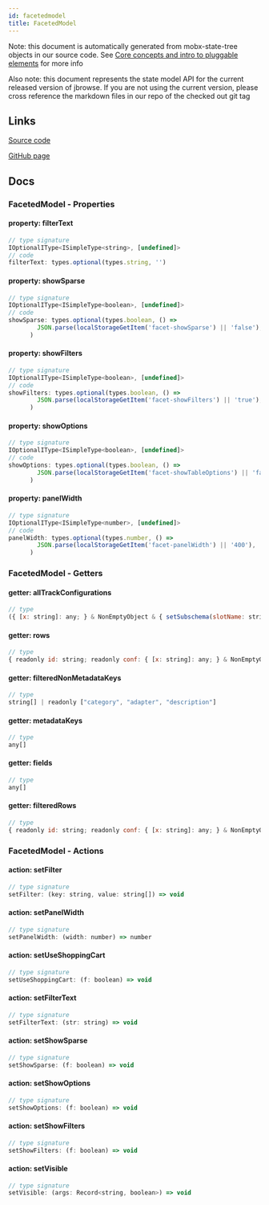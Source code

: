```yaml
---
id: facetedmodel
title: FacetedModel
---
```


Note: this document is automatically generated from mobx-state-tree objects in
our source code. See
[Core concepts and intro to pluggable elements](/docs/developer_guide/) for more
info

Also note: this document represents the state model API for the current released
version of jbrowse. If you are not using the current version, please cross
reference the markdown files in our repo of the checked out git tag

## Links

[Source code](https://github.com/GMOD/jbrowse-components/blob/main/plugins/data-management/src/HierarchicalTrackSelectorWidget/facetedModel.ts)

[GitHub page](https://github.com/GMOD/jbrowse-components/tree/main/website/docs/models/FacetedModel.md)

## Docs

### FacetedModel - Properties

#### property: filterText

```js
// type signature
IOptionalIType<ISimpleType<string>, [undefined]>
// code
filterText: types.optional(types.string, '')
```

#### property: showSparse

```js
// type signature
IOptionalIType<ISimpleType<boolean>, [undefined]>
// code
showSparse: types.optional(types.boolean, () =>
        JSON.parse(localStorageGetItem('facet-showSparse') || 'false'),
      )
```

#### property: showFilters

```js
// type signature
IOptionalIType<ISimpleType<boolean>, [undefined]>
// code
showFilters: types.optional(types.boolean, () =>
        JSON.parse(localStorageGetItem('facet-showFilters') || 'true'),
      )
```

#### property: showOptions

```js
// type signature
IOptionalIType<ISimpleType<boolean>, [undefined]>
// code
showOptions: types.optional(types.boolean, () =>
        JSON.parse(localStorageGetItem('facet-showTableOptions') || 'false'),
      )
```

#### property: panelWidth

```js
// type signature
IOptionalIType<ISimpleType<number>, [undefined]>
// code
panelWidth: types.optional(types.number, () =>
        JSON.parse(localStorageGetItem('facet-panelWidth') || '400'),
      )
```

### FacetedModel - Getters

#### getter: allTrackConfigurations

```js
// type
({ [x: string]: any; } & NonEmptyObject & { setSubschema(slotName: string, data: Record<string, unknown>): Record<string, unknown> | ({ [x: string]: any; } & NonEmptyObject & ... & IStateTreeNode<...>); } & IStateTreeNode<...>)[]
```

#### getter: rows

```js
// type
{ readonly id: string; readonly conf: { [x: string]: any; } & NonEmptyObject & { setSubschema(slotName: string, data: Record<string, unknown>): Record<string, unknown> | ({ ...; } & ... 2 more ... & IStateTreeNode<...>); } & IStateTreeNode<...>; ... 4 more ...; readonly metadata: Record<...>; }[]
```

#### getter: filteredNonMetadataKeys

```js
// type
string[] | readonly ["category", "adapter", "description"]
```

#### getter: metadataKeys

```js
// type
any[]
```

#### getter: fields

```js
// type
any[]
```

#### getter: filteredRows

```js
// type
{ readonly id: string; readonly conf: { [x: string]: any; } & NonEmptyObject & { setSubschema(slotName: string, data: Record<string, unknown>): Record<string, unknown> | ({ ...; } & ... 2 more ... & IStateTreeNode<...>); } & IStateTreeNode<...>; ... 4 more ...; readonly metadata: Record<...>; }[]
```

### FacetedModel - Actions

#### action: setFilter

```js
// type signature
setFilter: (key: string, value: string[]) => void
```

#### action: setPanelWidth

```js
// type signature
setPanelWidth: (width: number) => number
```

#### action: setUseShoppingCart

```js
// type signature
setUseShoppingCart: (f: boolean) => void
```

#### action: setFilterText

```js
// type signature
setFilterText: (str: string) => void
```

#### action: setShowSparse

```js
// type signature
setShowSparse: (f: boolean) => void
```

#### action: setShowOptions

```js
// type signature
setShowOptions: (f: boolean) => void
```

#### action: setShowFilters

```js
// type signature
setShowFilters: (f: boolean) => void
```

#### action: setVisible

```js
// type signature
setVisible: (args: Record<string, boolean>) => void
```
